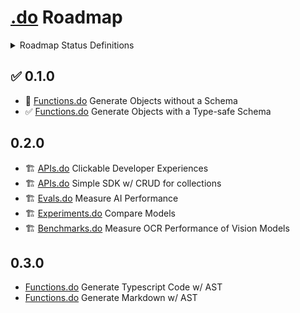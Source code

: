 # [.do](https://dotdo.ai) Roadmap

<details>
<summary>Roadmap Status Definitions</summary>

| Status        | Emoji | Description                       |
| ------------- | :---- | :-------------------------------- |
| Idea          | 💡    | Early concept, exploring ideas    |
| Committed     | 📝    | Committed to build                |
| Planned       | 📅    | Planned and scheduled             |
| In Progress   | 🏗️    | Currently being developed         |
| Private Alpha | 🔒    | Private testing with select users |
| Public Beta   | 🚀    | Public early access               |
| Released      | ✅    | Officially released               |

</details>

## ✅ 0.1.0

- 🚀 [Functions.do](https://functions.do) Generate Objects without a Schema
- ✅ [Functions.do](https://functions.do) Generate Objects with a Type-safe Schema

## 0.2.0

- 🏗️ [APIs.do](https://apis.do) Clickable Developer Experiences
- 🏗️ [APIs.do](https://apis.do) Simple SDK w/ CRUD for collections
- 🏗️ [Evals.do](https://evals.do) Measure AI Performance
- 🏗️ [Experiments.do](https://experiments.do) Compare Models
- 🏗️ [Benchmarks.do](https://benchmarks.do) Measure OCR Performance of Vision Models

## 0.3.0

- [Functions.do](https://functions.do) Generate Typescript Code w/ AST
- [Functions.do](https://functions.do) Generate Markdown w/ AST
